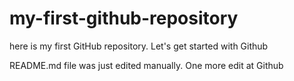 # my-first-github-repository
here is my first GitHub repository. Let's get started with Github

README.md file was just edited manually. One more edit at Github

